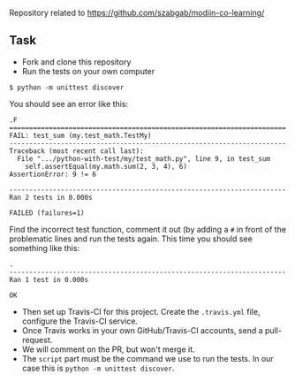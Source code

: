 Repository related to https://github.com/szabgab/modiin-co-learning/

## Task

* Fork and clone this repository
* Run the tests on your own computer

```
$ python -m unittest discover
```

You should see an error like this:

```
.F
======================================================================
FAIL: test_sum (my.test_math.TestMy)
----------------------------------------------------------------------
Traceback (most recent call last):
  File ".../python-with-test/my/test_math.py", line 9, in test_sum
    self.assertEqual(my.math.sum(2, 3, 4), 6)
AssertionError: 9 != 6

----------------------------------------------------------------------
Ran 2 tests in 0.000s

FAILED (failures=1)
```

Find the incorrect test function, comment it out (by adding a `#` in front of the problematic lines
and run the tests again. This time you should see something like this:

```
.
----------------------------------------------------------------------
Ran 1 test in 0.000s

OK
```

* Then set up Travis-CI for this project. Create the `.travis.yml` file, configure the Travis-CI service.
* Once Travis works in your own GitHub/Travis-CI accounts, send a pull-request.
* We will comment on the PR, but won't merge it.
* The `script` part must be the command we use to run the tests. In our case this is `python -m unittest discover`.
